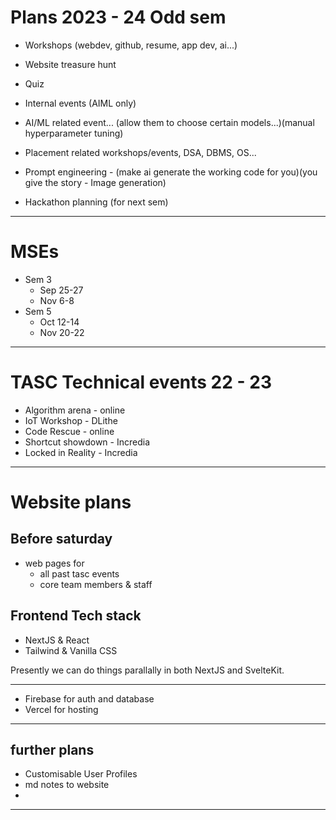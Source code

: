 # Plans 2023 - 24 Odd sem

- Workshops (webdev, github, resume, app dev, ai...)
- Website treasure hunt
- Quiz
- Internal events (AIML only)
- AI/ML related event... (allow them to choose certain models...)(manual hyperparameter tuning)
- Placement related workshops/events, DSA, DBMS, OS...
- Prompt engineering - (make ai generate the working code for you)(you give the story - Image generation)

- Hackathon planning (for next sem)

---

# MSEs

- Sem 3
	- Sep 25-27 
	- Nov 6-8
- Sem 5
	- Oct 12-14
	- Nov 20-22

---

# TASC Technical events 22 - 23

- Algorithm arena - online
- IoT Workshop - DLithe
- Code Rescue - online
- Shortcut showdown - Incredia
- Locked in Reality - Incredia

---

# Website plans

## Before saturday
- web pages for
	- all past tasc events
	- core team members & staff

## Frontend Tech stack

- NextJS & React
- Tailwind & Vanilla CSS

Presently we can do things parallally in both NextJS and SvelteKit. 

---

- Firebase for auth and database
- Vercel for hosting

---

## further plans

- Customisable User Profiles
- md notes to website
- 

---



